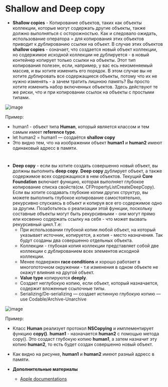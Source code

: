 
# **Shallow and Deep copy**

- **Shallow copies** - Копирование объектов, таких как объекты коллекции, которые могут содержать другие объекты, также должно выполняться с осторожностью. Как и следовало ожидать, использование оператора = для копирования этих объектов приводит к дублированию ссылки на объект. В случае этих объектов **shallow copies** - означает, что создается новый объект коллекции, но содержимое исходной коллекции не дублируется - в новый контейнер копирует только ссылки на объекты. Этот тип копирования полезен, если, например, у вас есь неизменяемый массив, и вы хотите изменить его порядок. В этом случае вы не хотите дублировать все содержащиеся объекты, потому что их не нужно изменять - а зачем тратить лишнюю память? Вы просто хотите изменить набор включенных объектов. Здесь действуют те же риски, что и при копировании ссылок на объекты с простыми типами. 

![image](https://user-images.githubusercontent.com/47610132/162610680-19cbd8e3-2232-493d-a58b-737265e514da.png)

Пример:
  - human1 - объект типа **Human**, который является классом и тем самым имеет **reference type**.
  - let human2 = human1 — создаётся **shallow copy**
  - Это видно тем, что на изображении объект **human1** и **human2** имеют одинаковый адресс в памяти.

#
- **Deep copy** - если вы хотите создать совершенно новый объект, вы должны выполнить **deep copy**. **Deep copy** дублирует объект, а также содержимое всех содержащихся в нем объектов. Текущий **Core Foundation** включает функцию, которая выполняет глубокое копирование списка свойств(см. CFPropertyListCreateDeepCopy). Если вы хотите создавать глубокие копии других структур, вы можете выполнить глубокое копирование самостоятельно, рекурсивно спускаясь в объект и копируя все его содержимое одно за другим. Позаботьтесь о реализации этой функции, поскольку составные объекты могут быть рекурсивными - они могут прямо или косвенно содержать ссылку на себя - что может вызвать рекурсивный цикл.Т.е:
    - При использовании глубокой копии любой объект, на который указывает источник, копируется, а копия - место назначения. Так будут созданы два совершенно отдельных объекта.
    - Коллекции - глубокая копия коллекции представляет собой две коллекции с дублированием всех элементов исходной коллекции.
    - Менее подвержен **race conditions** и хорошо работает в многопоточном окружении - т.е изменения в одном объекте не окажут влияния на другой объект.
    - **Value type** копируются **deeply**.
    - Создает неглубокую копию, если объект, который назначается, содержит вложенные ссылочные типы.
    - Serializing/De-serializing — создает истинную глубокую копию — use Codable/Archive-Unarchive

![image](https://i.yapx.ru/RnzZy.png)

Пример:
  - Класс **Human** реализует протокол **NSCopying** и имплементирует функцию **copy()**. **human1** - назначается  **human2** с помощью метода copy(). Это создаст глубокую копию  **human1**, а затем назначит эту копию **human2**, то есть будет создан совершенно новый объект.
  - Как видно на рисунке, **human1** и **human2** имеют разный адресс в памяти.

- **Дополнительные материалы**
  - [Apple documentations](https://developer.apple.com/library/archive/documentation/CoreFoundation/Conceptual/CFMemoryMgmt/Concepts/CopyFunctions.html)
